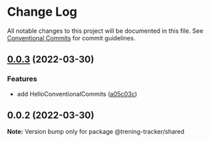 # Change Log

All notable changes to this project will be documented in this file.
See [Conventional Commits](https://conventionalcommits.org) for commit guidelines.

## [0.0.3](https://github.com/adziok/trening-tracker/compare/v0.0.2...v0.0.3) (2022-03-30)


### Features

* add HelloConventionalCommits ([a05c03c](https://github.com/adziok/trening-tracker/commit/a05c03c969b766c3d56c495fde8f23c09e4ab4c7))





## 0.0.2 (2022-03-30)

**Note:** Version bump only for package @trening-tracker/shared
